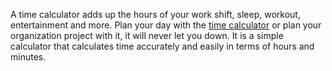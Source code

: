 A time calculator adds up the hours of your work shift, sleep, workout, entertainment and more. Plan your day with the [time calculator](https://www.thecalculadoradehoras.com/) or plan your organization project with it, it will never let you down. It is a simple calculator that calculates time accurately and easily in terms of hours and minutes.
